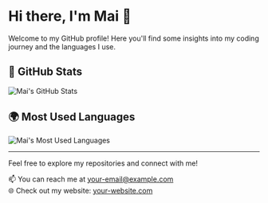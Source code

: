 # Hi there, I'm Mai 👋

Welcome to my GitHub profile! Here you'll find some insights into my coding journey and the languages I use.

## 🚀 GitHub Stats

![Mai's GitHub Stats](https://github-readme-stats.vercel.app/api?username=Mai-00048&show_icons=true&hide_title=true&hide=prs&count_private=true&include_all_commits=true&theme=dark&bg_color=000000&text_color=ffffff)

## 🌍 Most Used Languages

![Mai's Most Used Languages](https://github-readme-stats.vercel.app/api/top-langs/?username=Mai-00048&layout=compact&theme=dark&bg_color=000000&text_color=ffffff)

<!-- Add any additional sections or information you want to share -->

---

Feel free to explore my repositories and connect with me!

📫 You can reach me at [your-email@example.com](mailto:your-email@example.com)  
🌐 Check out my website: [your-website.com](https://your-website.com)

